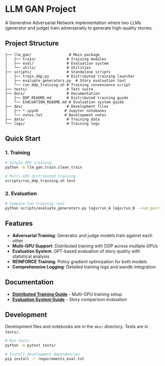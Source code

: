 # LLM GAN Project

A Generative Adversarial Network implementation where two LLMs (generator and judge) train adversarially to generate high-quality stories.

## Project Structure

```
├── llm_gan/                 # Main package
│   ├── train/              # Training modules
│   ├── eval/               # Evaluation system
│   └── utils/              # Utilities
├── scripts/                # Standalone scripts
│   ├── train_ddp.py        # Distributed training launcher
│   ├── evaluate_generators.py  # Story evaluation tool
│   └── run_ddp_training.sh # Training convenience script
├── tests/                  # Test suite
├── docs/                   # Documentation
│   ├── DDP_README.md       # Distributed training guide
│   └── EVALUATION_README.md # Evaluation system guide
├── dev/                    # Development files
│   ├── *.ipynb            # Jupyter notebooks
│   └── notes.txt          # Development notes
├── data/                   # Training data
└── logs/                   # Training logs
```

## Quick Start

### 1. Training
```bash
# Single GPU training
python -m llm_gan.train.clean_train

# Multi-GPU distributed training
scripts/run_ddp_training.sh test
```

### 2. Evaluation
```bash
# Compare two training runs
python scripts/evaluate_generators.py logs/run_A logs/run_B --num_pairs 50
```

## Features

- **Adversarial Training**: Generator and judge models train against each other
- **Multi-GPU Support**: Distributed training with DDP across multiple GPUs
- **Evaluation System**: GPT-based evaluation of story quality with statistical analysis
- **REINFORCE Training**: Policy gradient optimization for both models
- **Comprehensive Logging**: Detailed training logs and wandb integration

## Documentation

- **[Distributed Training Guide](docs/DDP_README.md)** - Multi-GPU training setup
- **[Evaluation System Guide](docs/EVALUATION_README.md)** - Story comparison evaluation

## Development

Development files and notebooks are in the `dev/` directory. Tests are in `tests/`.

```bash
# Run tests
python -m pytest tests/

# Install development dependencies
pip install -r requirements_eval.txt
```